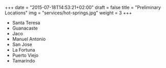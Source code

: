 +++
date = "2015-07-18T14:53:21+02:00"
draft = false
title = "Preliminary Locations"
img = "services/hot-springs.jpg"
weight = 3
+++

- Santa Teresa
- Guanacaste
- Jaco
- Manuel Antonio
- San Jose
- La Fortuna
- Puerto Viejo
- Tamarindo